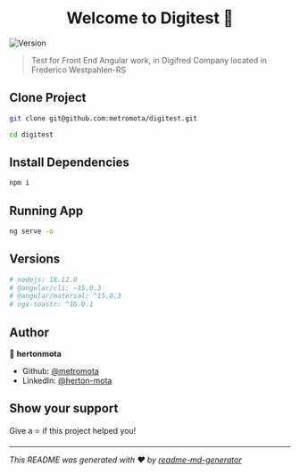 <h1 align="center">Welcome to Digitest 👋</h1>
<p>
  <img alt="Version" src="https://img.shields.io/badge/version-1.0.0-blue.svg?cacheSeconds=2592000" />
</p>

> Test for Front End Angular work, in Digifred Company located in Frederico Westpahlen-RS

## Clone Project

```sh
git clone git@github.com:metromota/digitest.git
```

```sh
cd digitest
```

## Install Dependencies

```bash
npm i
```

## Running App

```bash
ng serve -o
```

## Versions

```bash
# nodejs: 18.12.0
# @angular/cli: ~15.0.3
# @angular/material: ^15.0.3
# ngx-toastr: ^16.0.1
```

## Author

👤 **hertonmota**

-   Github: [@metromota](https://github.com/metromota)
-   LinkedIn: [@herton-mota](https://linkedin.com/in/herton-mota)

## Show your support

Give a ⭐️ if this project helped you!

---

_This README was generated with ❤️ by [readme-md-generator](https://github.com/kefranabg/readme-md-generator)_
